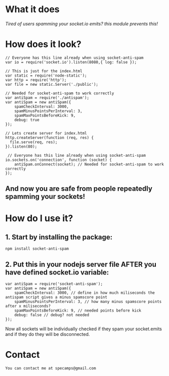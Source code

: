 # What it does

###### Tired of users spamming your socket.io emits? this module prevents this! ######


# How does it look?
	// Everyone has this line already when using socket-anti-spam
	var io = require('socket.io').listen(8080,{ log: false });

	// This is just for the index.html
	var static = require('node-static');
	var http = require('http');
	var file = new static.Server('./public');

	// Needed for socket-anti-spam to work correctly
	var antiSpam = require('./antispam');
	var antiSpam = new antiSpam({
		spamCheckInterval: 3000,
		spamMinusPointsPerInterval: 3,
		spamMaxPointsBeforeKick: 9,
		debug: true
	});

	// Lets create server for index.html
	http.createServer(function (req, res) {
	  file.serve(req, res);
	}).listen(80);

	 // Everyone has this line already when using socket-anti-spam
	io.sockets.on('connection', function (socket) {
		antiSpam.onConnect(socket); // Needed for socket-anti-spam to work correctly
	});

## And now you are safe from people repeatedly spamming your sockets!


#  How do I use it?

## 1. Start by installing the package:
    npm install socket-anti-spam

## 2. Put this in your nodejs server file AFTER you have defined socket.io variable:
	var antiSpam = require('socket-anti-spam');
	var antiSpam = new antiSpam({
		spamCheckInterval: 3000, // define in how much miliseconds the antispam script gives a minus spamscore point
		spamMinusPointsPerInterval: 3, // how many minus spamscore points after x miliseconds?
		spamMaxPointsBeforeKick: 9, // needed points before kick
		debug: false // debug? not needed
	});
	
Now all sockets will be individually checked if they spam your socket.emits and if they do they will be disconnected.

# Contact
    You can contact me at specamps@gmail.com